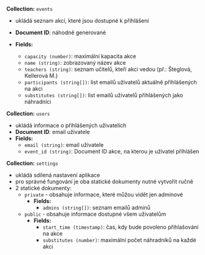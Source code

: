 **Collection:** `events`
- ukládá seznam akcí, které jsou dostupné k přihlášení
- **Document ID**: náhodně generované

- **Fields:**
  - `capacity (number)`: maximální kapacita akce
  - `name (string)`: zobrazovaný název akce
  - `teachers (string)`: seznam učitelů, kteří akci vedou (př.: Šteglová, Kellerová M.)
  - `participants (string[])`: list emailů uživatelů aktuálně přihlášených na akci
  - `substitutes (string[])`: list emailů uživatelů přihlášených jako náhradníci

**Collection:** `users`
- ukládá informace o přihlášených uživatelích
- **Document ID**: email uživatele
- **Fields:**
    - `email (string)`: email uživatele
    - `event_id (string)`: Document ID akce, na kterou je uživatel přihlášen

**Collection:** `settings`
- ukládá sdílená nastavení aplikace
- pro správné fungování je oba statické dokumenty nutné vytvořit ručně
- 2 statické dokumenty:
  - `private` - obsahuje informace, které můžou vidět jen adminové
    - **Fields:**
        - `admins (string[])`: seznam emailů adminů
  - `public` - obsahuje informace dostupné všem uživatelům
    - **Fields:**
        - `start_time (timestamp)`: čas, kdy bude povoleno přihlašování na akce
        - `substitutes (number)`: maximální počet náhradníků na každé akci
